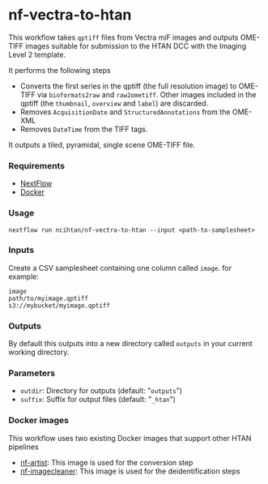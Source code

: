 # nf-vectra-to-htan

This workflow takes `qptiff` files from Vectra miF images and outputs OME-TIFF 
images suitable for submission to the HTAN DCC with the Imaging Level 2 template.

It performs the following steps

- Converts the first series in the qptiff (the full resolution image) to OME-TIFF via `bioformats2raw` and `raw2ometiff`. Other images included in the qptiff (the `thumbnail`, `overview` and `label`) are discarded.
- Removes `AcquisitionDate` and `StructuredAnnotations` from the OME-XML
- Removes `DateTime` from the TIFF tags.

It outputs a tiled, pyramidal, single scene OME-TIFF file.

### Requirements

- [NextFlow](https://nextflow.io/)
- [Docker](https://docs.docker.com/engine/install/)

### Usage

```
nextflow run ncihtan/nf-vectra-to-htan --input <path-to-samplesheet>
```

### Inputs

Create a CSV samplesheet containing one column called `image`. for example:

```
image
path/to/myimage.qptiff
s3://mybucket/myimage.qptiff
```

### Outputs

By default this outputs into a new directory called `outputs` in your current working directory.

### Parameters

- `outdir`: Directory for outputs (default: "`outputs`")
- `suffix`: Suffix for output files (default: "`_htan`")

### Docker images

This workflow uses two existing Docker images that support other HTAN pipelines

- [nf-artist](https://github.com/Sage-Bionetworks-Workflows/nf-artist/pkgs/container/nf-artist): This image is used for the conversion step
- [nf-imagecleaner](https://github.com/ncihtan/nf-imagecleaner/pkgs/container/nf-imagecleaner/115612162?tag=latest): This image is used for the deidentification steps
